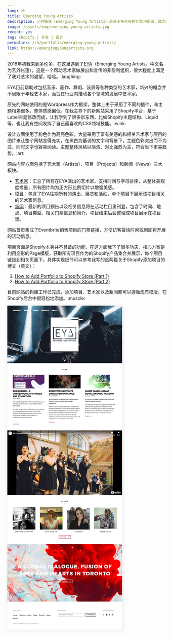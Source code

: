 ```yaml
---
lang: zh
title: Emerging Young Artists
description: 艺外帐篷（Emerging Young Artists）是基于多伦多的非盈利组织，致力于通过艺术发展和展出来促进社区新新锐艺术家的作品
image: /assets/img/emerging-young-artists.jpg
recent: yes
tag: shopify | 开发 | 设计
permalink: /zh/portfolio/emerging-young-artists/
link: https://emergingyoungartists.org
---
```


<div class="row">
    <div class="7u 12u$(medium) 12u$(small)">
        <p>2018年初我来到多伦多，在这里遇到了<a href="https://emergingyoungartists.org" target="_blank">EYA</a>（Emerging Young Artists，中文名为艺外帐篷），这是一个帮助艺术家做展出和宣传的非盈利组织，很大程度上满足了我对艺术的渴望，哈哈。:laughing:</p>
        <p>EYA目前帮助过包括音乐、画作、舞蹈、装置等各种类型的艺术家，新兴的概念并不局限于年轻艺术家，而旨在行业内推动各个领域的发展中艺术家。</p>
        <p>原先的网站使用的是Wordpress作为框架，整体上由于采用了不同的插件，和主题相差很多，整体质感偏低。在我主导下的新网站采用了Shopify平台，基于Label主题修改而成，让我学到了很多新东西，比如Shopify主题结构、Liquid等，也让我有空间发挥了自己最喜欢的CSS领域技能。:wink:</p>
        <p>设计方面使用了粉色作为高亮色彩，大量采用了富有美感的和相关艺术家与项目的图片来让整个网站显得充实，在黑白为基调的文字和背景下，主题色彩突出而不为过，同时文字也容易阅读。主题整体风格以简洁、对比强烈为主，符合当下审美趋势。:art:</p>
        <p>网站内容方面包括了艺术家（Artists）、项目（Projects）和新闻（News）三大板块。</p>
        <ul>
            <li><a href="https://emergingyoungartists.org/artists" target="_blank">艺术家</a>：汇总了所有在EYA演出的艺术家，支持时间与字母排序，从整体美观度考量，所有图片均为正方形比例切片以增强美感。</li>
            <li><a href="https://emergingyoungartists.org/exhibition" target="_blank">项目</a>：包含了EYA往期所有的演出、展览和活动，单个项目下展示该项目相关的艺术家信息。</li>
            <li><a href="https://emergingyoungartists.org/workshop" target="_blank">新闻</a>：最新的项目预告以及相关信息将在活动栏目里刊登，包含了时间、地点、项目类型、相关门票信息和简介，项目结束后会整理成项目展示在项目里。</li>
        </ul>
        <p>网站首页集成了Eventbrite销售项目的门票链接，方便访客最快时间找到即将开展的活动信息。</p>
        <p>项目页面是Shopify本身并不具备的功能，在这方面我下了很多功夫，核心方案是利用变形的Page模版，获取所有项目作为的Shopify产品集合并展示，每个项目链接到相关页面下。具体实现细节可以参考我写的这两篇关于Shopify添加项目的博文（英文）：</p>
        <ol>
            <li><a href="{% post_url 2018-03-18-how-to-add-portfolio-to-shopify-store-part-1 %}">How to Add Portfolio to Shopify Store (Part 1)</a></li>
            <li><a href="{% post_url 2018-04-15-how-to-add-portfolio-to-shopify-store-part-2 %}">How to Add Portfolio to Shopify Store (Part 2)</a></li>
        </ol>
        <p>目前网站的构建工作已完成，添加项目、艺术家以及新闻都可以遵循现有模版，在Shopify后台中很轻松地添加。:muscle:</p>
    </div>
	<div class="5u$ 12u$(medium) 12u$(small) marvel">
	    <img src="/assets/img/emerging-young-artists-full-page.jpg" style="box-shadow: 1px 1px 10px 4px rgba(0,0,0,0.05);" alt="Emerging Young Artists网页整夜截图" />
    </div>
</div>
